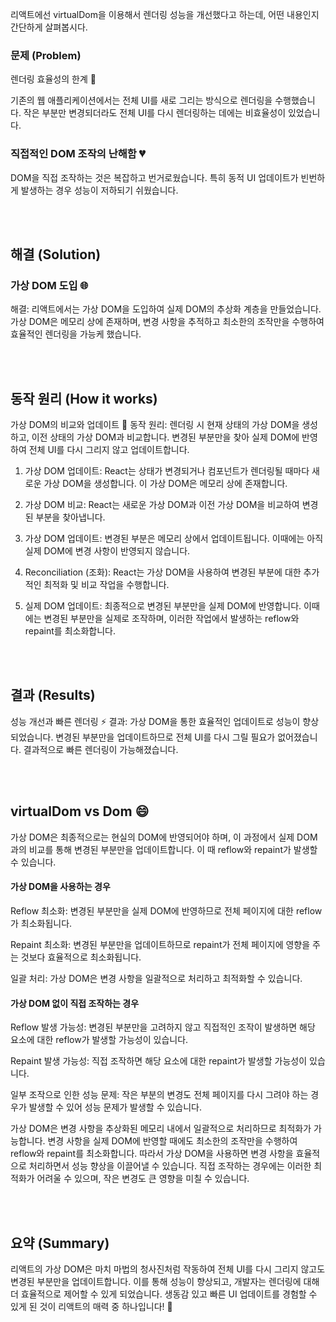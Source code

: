 리액트에선 virtualDom을 이용해서 렌더링 성능을 개선했다고 하는데, 어떤 내용인지 간단하게 살펴봅시다.


### 문제 (Problem)
렌더링 효율성의 한계 🚀

기존의 웹 애플리케이션에서는 전체 UI를 새로 그리는 방식으로 렌더링을 수행했습니다. 작은 부분만 변경되더라도 전체 UI를 다시 렌더링하는 데에는 비효율성이 있었습니다.

### 직접적인 DOM 조작의 난해함 💔

DOM을 직접 조작하는 것은 복잡하고 번거로웠습니다. 
특히 동적 UI 업데이트가 빈번하게 발생하는 경우 성능이 저하되기 쉬웠습니다.

<br/>
<br/>


## 해결 (Solution)

### 가상 DOM 도입 🌐
해결: 리액트에서는 가상 DOM을 도입하여 실제 DOM의 추상화 계층을 만들었습니다. 
가상 DOM은 메모리 상에 존재하며, 변경 사항을 추적하고 최소한의 조작만을 수행하여 효율적인 렌더링을 가능케 했습니다.

<br/>
<br/>


## 동작 원리 (How it works)

가상 DOM의 비교와 업데이트 🔄
동작 원리: 렌더링 시 현재 상태의 가상 DOM을 생성하고, 이전 상태의 가상 DOM과 비교합니다. 변경된 부분만을 찾아 실제 DOM에 반영하여 전체 UI를 다시 그리지 않고 업데이트합니다.


1. 가상 DOM 업데이트: React는 상태가 변경되거나 컴포넌트가 렌더링될 때마다 새로운 가상 DOM을 생성합니다. 이 가상 DOM은 메모리 상에 존재합니다.

2. 가상 DOM 비교: React는 새로운 가상 DOM과 이전 가상 DOM을 비교하여 변경된 부분을 찾아냅니다.

3. 가상 DOM 업데이트: 변경된 부분은 메모리 상에서 업데이트됩니다. 이때에는 아직 실제 DOM에 변경 사항이 반영되지 않습니다.

4. Reconciliation (조화): React는 가상 DOM을 사용하여 변경된 부분에 대한 추가적인 최적화 및 비교 작업을 수행합니다.

5. 실제 DOM 업데이트: 최종적으로 변경된 부분만을 실제 DOM에 반영합니다. 이때에는 변경된 부분만을 실제로 조작하며, 
이러한 작업에서 발생하는 reflow와 repaint를 최소화합니다.




<br/>
<br/>

## 결과 (Results)
성능 개선과 빠른 렌더링 ⚡
결과: 가상 DOM을 통한 효율적인 업데이트로 성능이 향상되었습니다. 
변경된 부분만을 업데이트하므로 전체 UI를 다시 그릴 필요가 없어졌습니다. 
결과적으로 빠른 렌더링이 가능해졌습니다.

<br/>
<br/>



## virtualDom vs Dom 😄


가상 DOM은 최종적으로는 현실의 DOM에 반영되어야 하며, 이 과정에서 실제 DOM과의 비교를 통해 변경된 부분만을 업데이트합니다. 이 때 reflow와 repaint가 발생할 수 있습니다.

#### 가상 DOM을 사용하는 경우

Reflow 최소화: 변경된 부분만을 실제 DOM에 반영하므로 전체 페이지에 대한 reflow가 최소화됩니다.

Repaint 최소화: 변경된 부분만을 업데이트하므로 repaint가 전체 페이지에 영향을 주는 것보다 효율적으로 최소화됩니다.

일괄 처리: 가상 DOM은 변경 사항을 일괄적으로 처리하고 최적화할 수 있습니다.

#### 가상 DOM 없이 직접 조작하는 경우

Reflow 발생 가능성: 변경된 부분만을 고려하지 않고 직접적인 조작이 발생하면 해당 요소에 대한 reflow가 발생할 가능성이 있습니다.

Repaint 발생 가능성: 직접 조작하면 해당 요소에 대한 repaint가 발생할 가능성이 있습니다.

일부 조작으로 인한 성능 문제: 작은 부분의 변경도 전체 페이지를 다시 그려야 하는 경우가 발생할 수 있어 성능 문제가 발생할 수 있습니다.


가상 DOM은 변경 사항을 추상화된 메모리 내에서 일괄적으로 처리하므로 최적화가 가능합니다. 변경 사항을 실제 DOM에 반영할 때에도 최소한의 조작만을 수행하여 reflow와 repaint를 최소화합니다. 따라서 가상 DOM을 사용하면 변경 사항을 효율적으로 처리하면서 성능 향상을 이끌어낼 수 있습니다. 직접 조작하는 경우에는 이러한 최적화가 어려울 수 있으며, 작은 변경도 큰 영향을 미칠 수 있습니다.

<br/>
<br/>

## 요약 (Summary)
리액트의 가상 DOM은 마치 마법의 청사진처럼 작동하여 전체 UI를 다시 그리지 않고도 변경된 부분만을 업데이트합니다. 
이를 통해 성능이 향상되고, 개발자는 렌더링에 대해 더 효율적으로 제어할 수 있게 되었습니다. 생동감 있고 빠른 UI 업데이트를 경험할 수 있게 된 것이 리액트의 매력 중 하나입니다! 🚀
